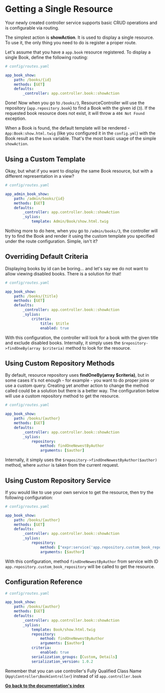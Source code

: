 # Getting a Single Resource

Your newly created controller service supports basic CRUD operations and is configurable via routing.

The simplest action is **showAction**. It is used to display a single resource. To use it, the only thing you need to do is register a proper route.

Let's assume that you have a ``app.book`` resource registered. To display a single Book, define the following routing:

```yaml
# config/routes.yaml

app_book_show:
    path: /books/{id}
    methods: [GET]
    defaults:
        _controller: app.controller.book::showAction
```
Done! Now when you go to ``/books/3``, ResourceController will use the repository (``app.repository.book``) to find a Book with the given id (``3``).
If the requested book resource does not exist, it will throw a ``404 Not Found`` exception.

When a Book is found, the default template will be rendered - ``App:Book:show.html.twig`` (like you configured it in the ``config.yml``)
with the Book result as the ``book`` variable. That's the most basic usage of the simple ``showAction``.

## Using a Custom Template

Okay, but what if you want to display the same Book resource, but with a different representation in a view?

```yaml
# config/routes.yaml

app_admin_book_show:
    path: /admin/books/{id}
    methods: [GET]
    defaults:
        _controller: app.controller.book::showAction
        _sylius:
            template: Admin/Book/show.html.twig
```
Nothing more to do here, when you go to ``/admin/books/3``, the controller will try to find the Book and render
it using the custom template you specified under the route configuration. Simple, isn't it?

## Overriding Default Criteria

Displaying books by id can be boring... and let's say we do not want to allow viewing disabled books. There is a solution for that!

```yaml
# config/routes.yaml

app_book_show:
    path: /books/{title}
    methods: [GET]
    defaults:
        _controller: app.controller.book::showAction
        _sylius:
            criteria:
                title: $title
                enabled: true
```
With this configuration, the controller will look for a book with the given title and exclude disabled books.
Internally, it simply uses the ``$repository->findOneBy(array $criteria)`` method to look for the resource.

## Using Custom Repository Methods

By default, resource repository uses **findOneBy(array $criteria)**, but in some cases it's not enough - for example - you want to do proper joins or use a custom query.
Creating yet another action to change the method called could be a solution but there is a better way. The configuration below will use a custom repository method to get the resource.

```yaml
# config/routes.yaml

app_book_show:
    path: /books/{author}
    methods: [GET]
    defaults:
        _controller: app.controller.book::showAction
        _sylius:
            repository:
                method: findOneNewestByAuthor
                arguments: [$author]
```
Internally, it simply uses the ``$repository->findOneNewestByAuthor($author)`` method, where ``author`` is taken from the current request.

## Using Custom Repository Service

If you would like to use your own service to get the resource, then try the following configuration:

```yaml
# config/routes.yaml

app_book_show:
    path: /books/{author}
    methods: [GET]
    defaults:
        _controller: app.controller.book::showAction
        _sylius:
            repository:
                method: ["expr:service('app.repository.custom_book_repository')", "findOneNewestByAuthor"]
                arguments: [$author]
```

With this configuration, method ``findOneNewestByAuthor`` from service with ID ``app.repository.custom_book_repository`` will be called to get the resource.

## Configuration Reference

```yaml
# config/routes.yaml

app_book_show:
    path: /books/{author}
    methods: [GET]
    defaults:
        _controller: app.controller.book::showAction
        _sylius:
            template: Book/show.html.twig
            repository:
                method: findOneNewestByAuthor
                arguments: [$author]
            criteria:
                enabled: true
            serialization_groups: [Custom, Details]
            serialization_version: 1.0.2
```

Remember that you can use controller's Fully Qualified Class Name (``App\Controller\BookController``) instead of id ``app.controller.book`` 

**[Go back to the documentation's index](index.md)**
